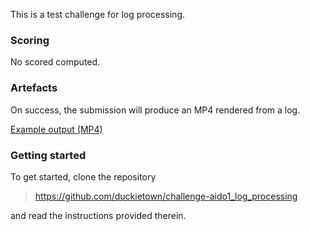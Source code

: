 This is a test challenge for log processing.

### Scoring

No scored computed.


### Artefacts

On success, the submission will produce an MP4 rendered from a log.

[Example output (MP4)][example]

[example]: http://duckietown-ai-driving-olympics-1.s3.amazonaws.com//v3/testing/by-value/sha256/974208218a5e0fda465b04e19fde9baba405b1e6005757b98dd3a9aeab8e2e06

### Getting started

To get started, clone the repository 

> <https://github.com/duckietown/challenge-aido1_log_processing>

and read the instructions provided therein.
